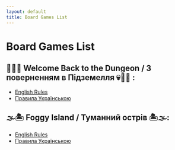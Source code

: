 ```yaml
---
layout: default
title: Board Games List
---
```


# Board Games List

## 🐉🏰💀 Welcome Back to the Dungeon / З поверненням в Підземелля 💀🏰🐉 :

* [English Rules](WelcomeBackToTheDungeon/language/en/IndexPage.md)
* [Правила Українською](WelcomeBackToTheDungeon/language/ua/IndexPage.md)

## 🌫️🏝️ Foggy Island / Туманний острів 🏝️🌫️:

* [English Rules](FoggyIsland/language/en/IndexPage.md)
* [Правила Українською](FoggyIsland/language/ua/IndexPage.md)